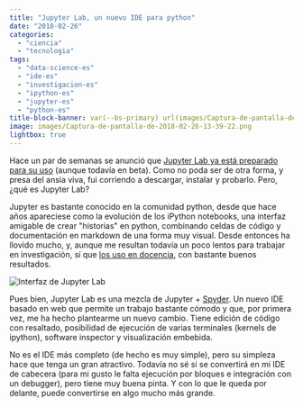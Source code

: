 ```yaml
---
title: "Jupyter Lab, un nuevo IDE para python"
date: "2018-02-26"
categories: 
  - "ciencia"
  - "tecnologia"
tags: 
  - "data-science-es"
  - "ide-es"
  - "investigacion-es"
  - "ipython-es"
  - "jupyter-es"
  - "python-es"
title-block-banner: var(--bs-primary) url(images/Captura-de-pantalla-de-2018-02-26-13-39-22.png) 50% 50% 
image: images/Captura-de-pantalla-de-2018-02-26-13-39-22.png
lightbox: true
---
```


Hace un par de semanas se anunció que [Jupyter Lab ya está preparado para su uso](https://blog.jupyter.org/jupyterlab-is-ready-for-users-5a6f039b8906) (aunque todavía en beta). Como no poda ser de otra forma, y presa del ansia viva, fui corriendo a descargar, instalar y probarlo. Pero, ¿qué es Jupyter Lab?

Jupyter es bastante conocido en la comunidad python, desde que hace años apareciese como la evolución de los iPython notebooks, una interfaz amigable de crear "historias" en python, combinando celdas de código y documentación en markdown de una forma muy visual. Desde entonces ha llovido mucho, y, aunque me resultan todavía un poco lentos para trabajar en investigación, sí que [los uso en docencia](https://github.com/pakitochus/practicas-RI), con bastante buenos resultados.

![Interfaz de Jupyter Lab](images/Captura-de-pantalla-de-2018-02-26-13-39-22-1024x582.png)

Pues bien, Jupyter Lab es una mezcla de Jupyter + [Spyder](http://wpd.ugr.es/~fjesusmartinez/es/2016/04/como-conectar-a-un-kernel-remoto-de-ipython-en-spyder/). Un nuevo IDE basado en web que permite un trabajo bastante cómodo y que, por primera vez, me ha hecho plantearme un nuevo cambio. Tiene edición de código con resaltado, posibilidad de ejecución de varias terminales (kernels de ipython), software inspector y visualización embebida.

No es el IDE más completo (de hecho es muy simple), pero su simpleza hace que tenga un gran atractivo. Todavía no sé si se convertirá en mi IDE de cabecera (para mi gusto le falta ejecución por bloques e integración con un debugger), pero tiene muy buena pinta. Y con lo que le queda por delante, puede convertirse en algo mucho más grande.

